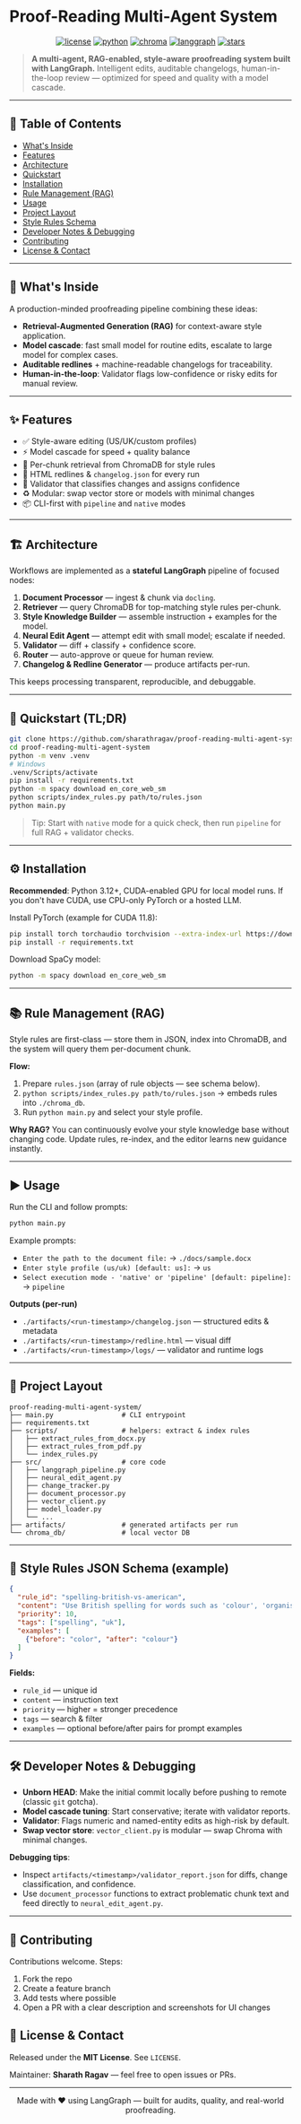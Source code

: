 # Proof-Reading Multi-Agent System

<p align="center">
</p>

<p align="center">
  <a href="#"><img alt="license" src="https://img.shields.io/badge/license-MIT-blue?style=flat-square"/></a>
  <a href="#"><img alt="python" src="https://img.shields.io/badge/python-3.12%2B-blue?style=flat-square"/></a>
  <a href="#"><img alt="chroma" src="https://img.shields.io/badge/vector_store-ChromaDB-lightgrey?style=flat-square"/></a>
  <a href="#"><img alt="langgraph" src="https://img.shields.io/badge/framework-LangGraph-purple?style=flat-square"/></a>
  <a href="#"><img alt="stars" src="https://img.shields.io/github/stars/sharathragav/proof-reading-multi-agent-system?style=social"/></a>
</p>

> **A multi-agent, RAG-enabled, style-aware proofreading system built with LangGraph.**
> Intelligent edits, auditable changelogs, human-in-the-loop review — optimized for speed and quality with a model cascade.

---

## 🔖 Table of Contents

* [What's Inside](#whats-inside)
* [Features](#features)
* [Architecture](#architecture)
* [Quickstart](#quickstart)
* [Installation](#installation)
* [Rule Management (RAG)](#rule-management-rag)
* [Usage](#usage)
* [Project Layout](#project-layout)
* [Style Rules Schema](#style-rules-schema)
* [Developer Notes & Debugging](#developer-notes--debugging)
* [Contributing](#contributing)
* [License & Contact](#license--contact)

---

## 🎯 What's Inside

A production-minded proofreading pipeline combining these ideas:

* **Retrieval-Augmented Generation (RAG)** for context-aware style application.
* **Model cascade**: fast small model for routine edits, escalate to large model for complex cases.
* **Auditable redlines** + machine-readable changelogs for traceability.
* **Human-in-the-loop**: Validator flags low-confidence or risky edits for manual review.

---

## ✨ Features

* ✅ Style-aware editing (US/UK/custom profiles)
* ⚡ Model cascade for speed + quality balance
* 🧠 Per-chunk retrieval from ChromaDB for style rules
* 📝 HTML redlines & `changelog.json` for every run
* 🔎 Validator that classifies changes and assigns confidence
* ♻️ Modular: swap vector store or models with minimal changes
* 📦 CLI-first with `pipeline` and `native` modes

---

## 🏗 Architecture

Workflows are implemented as a **stateful LangGraph** pipeline of focused nodes:

1. **Document Processor** — ingest & chunk via `docling`.
2. **Retriever** — query ChromaDB for top-matching style rules per-chunk.
3. **Style Knowledge Builder** — assemble instruction + examples for the model.
4. **Neural Edit Agent** — attempt edit with small model; escalate if needed.
5. **Validator** — diff + classify + confidence score.
6. **Router** — auto-approve or queue for human review.
7. **Changelog & Redline Generator** — produce artifacts per-run.

This keeps processing transparent, reproducible, and debuggable.

---

## 🚀 Quickstart (TL;DR)

```bash
git clone https://github.com/sharathragav/proof-reading-multi-agent-system.git
cd proof-reading-multi-agent-system
python -m venv .venv
# Windows
.venv/Scripts/activate
pip install -r requirements.txt
python -m spacy download en_core_web_sm
python scripts/index_rules.py path/to/rules.json
python main.py
```

> Tip: Start with `native` mode for a quick check, then run `pipeline` for full RAG + validator checks.

---

## ⚙️ Installation

**Recommended**: Python 3.12+, CUDA-enabled GPU for local model runs. If you don't have CUDA, use CPU-only PyTorch or a hosted LLM.

Install PyTorch (example for CUDA 11.8):

```bash
pip install torch torchaudio torchvision --extra-index-url https://download.pytorch.org/whl/cu118
pip install -r requirements.txt
```

Download SpaCy model:

```bash
python -m spacy download en_core_web_sm
```

---

## 📚 Rule Management (RAG)

Style rules are first-class — store them in JSON, index into ChromaDB, and the system will query them per-document chunk.

**Flow:**

1. Prepare `rules.json` (array of rule objects — see schema below).
2. `python scripts/index_rules.py path/to/rules.json` → embeds rules into `./chroma_db`.
3. Run `python main.py` and select your style profile.

**Why RAG?** You can continuously evolve your style knowledge base without changing code. Update rules, re-index, and the editor learns new guidance instantly.

---

## ▶️ Usage

Run the CLI and follow prompts:

```bash
python main.py
```

Example prompts:

* `Enter the path to the document file:` → `./docs/sample.docx`
* `Enter style profile (us/uk) [default: us]:` → `us`
* `Select execution mode - 'native' or 'pipeline' [default: pipeline]:` → `pipeline`

**Outputs (per-run)**

* `./artifacts/<run-timestamp>/changelog.json` — structured edits & metadata
* `./artifacts/<run-timestamp>/redline.html` — visual diff
* `./artifacts/<run-timestamp>/logs/` — validator and runtime logs

---

## 📁 Project Layout

```
proof-reading-multi-agent-system/
├── main.py                 # CLI entrypoint
├── requirements.txt
├── scripts/                # helpers: extract & index rules
│   ├── extract_rules_from_docx.py
│   ├── extract_rules_from_pdf.py
│   └── index_rules.py
├── src/                    # core code
│   ├── langgraph_pipeline.py
│   ├── neural_edit_agent.py
│   ├── change_tracker.py
│   ├── document_processor.py
│   ├── vector_client.py
│   ├── model_loader.py
│   └── ...
├── artifacts/              # generated artifacts per run
└── chroma_db/              # local vector DB
```

---

## 🧾 Style Rules JSON Schema (example)

```json
{
  "rule_id": "spelling-british-vs-american",
  "content": "Use British spelling for words such as 'colour', 'organise' when profile == 'uk'.",
  "priority": 10,
  "tags": ["spelling", "uk"],
  "examples": [
    {"before": "color", "after": "colour"}
  ]
}
```

**Fields:**

* `rule_id` — unique id
* `content` — instruction text
* `priority` — higher = stronger precedence
* `tags` — search & filter
* `examples` — optional before/after pairs for prompt examples

---

## 🛠 Developer Notes & Debugging

* **Unborn HEAD**: Make the initial commit locally before pushing to remote (classic `git` gotcha).
* **Model cascade tuning**: Start conservative; iterate with validator reports.
* **Validator**: Flags numeric and named-entity edits as high-risk by default.
* **Swap vector store**: `vector_client.py` is modular — swap Chroma with minimal changes.

**Debugging tips**:

* Inspect `artifacts/<timestamp>/validator_report.json` for diffs, change classification, and confidence.
* Use `document_processor` functions to extract problematic chunk text and feed directly to `neural_edit_agent.py`.

---

## 🤝 Contributing

Contributions welcome. Steps:

1. Fork the repo
2. Create a feature branch
3. Add tests where possible
4. Open a PR with a clear description and screenshots for UI changes

## 📜 License & Contact

Released under the **MIT License**. See `LICENSE`.

Maintainer: **Sharath Ragav** — feel free to open issues or PRs.

---

<p align="center">Made with ❤️ using LangGraph — built for audits, quality, and real-world proofreading.</p>

